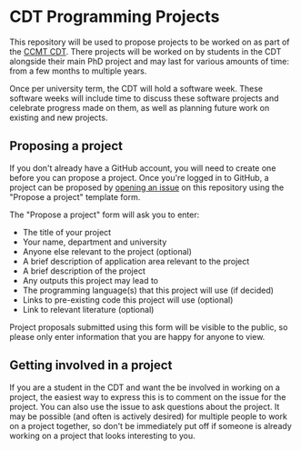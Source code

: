 # CDT Programming Projects

This repository will be used to propose projects to be worked on as part of the
[CCMT CDT](https://ccmi-cdt.org/). There projects will be worked on by students
in the CDT alongside their main PhD project and may last for various amounts of
time: from a few months to multiple years.

Once per university term, the CDT will hold a software week. These software weeks will include
time to discuss these software projects and celebrate progress made on them, as well as planning
future work on existing and new projects.

## Proposing a project

If you don't already have a GitHub account, you will need to create one before you can propose a project.
Once you're logged in to GitHub, a project can be proposed by [opening an issue](https://github.com/UCL-ARC/cdt-programming-projects/issues)
on this repository using the "Propose a project" template form.

The "Propose a project" form will ask you to enter:

- The title of your project
- Your name, department and university
- Anyone else relevant to the project (optional)
- A brief description of application area relevant to the project
- A brief description of the project
- Any outputs this project may lead to
- The programming language(s) that this project will use (if decided)
- Links to pre-existing code this project will use (optional)
- Link to relevant literature (optional)

Project proposals submitted using this form will be visible to the public, so please only enter
information that you are happy for anyone to view.

## Getting involved in a project

If you are a student in the CDT and want the be involved in working on a project,
the easiest way to express this is to comment on the issue for the project. You can also
use the issue to ask questions about the project.
It may be possible (and often is actively desired) for multiple people to work on a
project together, so don't be immediately put off if someone is already working
on a project that looks interesting to you.
